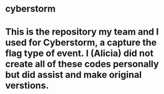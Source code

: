 # cyberstorm

# This is the repository my team and I used for Cyberstorm, a capture the flag type of event.  I (Alicia) did not create all of these codes personally but did assist and make original verstions. 
